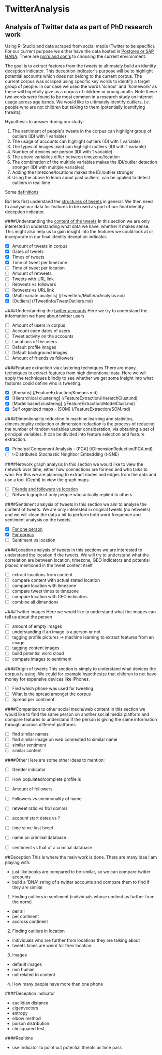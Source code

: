 # TwitterAnalysis
## Analysis of Twitter data as part of PhD research work
Using R-Studio and data scraped from social media (Twitter to be specific). 
For our current purpose we either have the data hosted in [Postgres or SAP HANA](/DBConnection).
There are [pro's and con's](/DBConnection/pro_con.md) to choosing the current environment.

The goal is to extract features from the tweets to ultimately build an identity deception indicator. This deception indicator's purpose will be to highlight potential accounts which does not belong to the current corpus.
The current corpus was scraped using specific key words to identify a target group of people. In our case we used the words 'school' and 'homework' as these will hopefully give us a corpus of children or young adults. Note these two words were found to be most common in a research study on internet usage across age bands. We would like to ultimately identify outliers, i.e. people who are not children but talking to them (potentially identifying threats).

Hypothesis to answer during our study:

1. The sentiment of people's tweets in the corpus can highlight group of outliers (IDI with 1 variable)&nbsp;
2. The usage of accounts can highlight outliers (IDI with 1 variable)&nbsp;
3. The types of images used can highlight outliers (IDI with 1 variable)&nbsp;
4. Number of devices per person (IDI with 1 variable)&nbsp;
5. The above  variables differ between timezone/location&nbsp;
6. The combination of the multiple variables makes the IDI/outlier detection stronger (IDI with multiple variables)&nbsp;
7. Adding the timezone/locations makes the IDI/outlier stronger&nbsp;
8. Using the above to learn about past outliers, can be applied to detect outliers in real time&nbsp;

Some [definitions](/Definitions/Definitions.md)

But lets first understand the [structures of tweets](/TweetInfo/TweetStructure.md) in general.
We then need to analyse our data for features to be used as part of our final identity deception indicator.

####Understanding the [content of the tweets](/TweetInfo/TweetCorpusInfo.md)
In this section we are only interested in understanding what data we have, whether it makes sense.
This might also help us to gain insight into the features we could look at or incorporate in our final identity deception indicator.
- [x] Amount of tweets in corpus
- [x] Dates of tweets
- [x] Times of tweets
- [x] Time of tweet per timezone
- [ ] Time of tweet per location
- [ ] Amount of retweets
- [ ] Tweets with URL link
- [ ] Retweets vs followers
- [ ] Retweets vs URL link
- [x] [Multi variate analysis] (/TweetInfo/MultiVarAnalysis.md)
- [x] [Outliers] (/TweetInfo/TweetOutliers.md)

####Understanding the [twitter accounts](/TweetInfo/TweetAccountInfo.md)
Here we try to understand the information we have about twitter users
- [ ] Amount of users in corpus
- [ ] Account open dates of users
- [ ] Tweet activity on the accounts
- [ ] Locations of the users
- [ ] Default profile images
- [ ] Default background images
- [ ] Amount of friends vs followers

####Feature extraction via clustering techniques
There are many techniques to extract features from high dimentional data. Here we will apply the techniques blindly to see whether we get some insight into what features could define who is tweeting.
- [x] [Kmeans] (/FeatureExtraction/Kmeans.md)
- [x] [Hierarchical clustering] (/FeatureExtraction/HierarchClust.md)
- [x] [Model based clustering] (/FeatureExtraction/ModelClust.md)
- [x] Self organized maps - [SOM] (/FeatureExtraction/SOM.md)

####Dimentionality reduction
In machine learning and statistics, dimensionality reduction or dimension reduction is the process of reducing the number of random variables under consideration, via obtaining a set of principal variables. It can be divided into feature selection and feature extraction.
- [x] Principal Component Analysis - [PCA] (/DimensionReduction/PCA.md)
- [ ] t-Distributed Stochastic Neighbor Embedding (t-SNE)

####Network graph analysis
In this section we would like to view the network over time, either how connections are formed and who talks to who. For this we are planning to extract nodes and edges from the data and use a tool (Gephi) to view the graph maps.
- [ ] [Friends and followers vs location](/NetworkAnalysis/FriendsVsFollowers.md)
- [ ] Network graph of only people who actually replied to others

####Sentiment analysis of tweets
In this section we aim to analyse the content of tweets. We are only interested in original tweets (no retweets) and we will clean the data a bit to perform both word frequence and sentiment analysis on the tweets.
- [x] [For one person](/Sentiment/SentimentAnalysisSingle.md)
- [x] [For corpus](/Sentiment/SentimentAnalysis.md)
- [ ] Sentiment vs location

####Location analysis of tweets
In this sections we are interested to understand the location if the tweets. We will try to understand what the correlation are between location, timezone, GEO indicators and potential placed mentioned in the tweet content itself
- [ ] extract locations from content
- [ ] compare content with actual stated location
- [ ] compare location with timezone
- [ ] compare tweet times to timezone
- [ ] compare location with GEO indicators
- [ ] combine all dimentions

####Twitter images
Here we would like to understand what the images can tell us about the person
- [ ] amount of empty images
- [ ] understanding if an image is a person or not
- [ ] tagging profile pictures -> machine learning to extract features from an image
- [ ] tagging content images
- [ ] build potential word cloud
- [ ] compare images to sentiment

####Origin of tweets
This section is simply to understand what devices the corpus is using. We could for example hypothesize that children to not have money for expensive devices like iPhones.
- [ ] Find which phone was used for tweeting
- [ ] What is the spread amongst the corpus
- [ ] Spread per continent

####Comparison to other social media/web content
In this section we would like to find the same person on another social media platform and compare features to understand if the person is giving the same information through accross different platforms.
- [ ] find similar names
- [ ] find similar image on web connected to similar name
- [ ] similar sentiment
- [ ] similar content

####Other
Here are some other ideas to mention:
- [ ] Gender indicator
- [ ] How populated/complete profile is
- [ ] Amount of followers
- [ ] Followers vs commonality of name
- [ ] retweet ratio vs 1to1 comms
- [ ] account start dates vs ?
- [ ] time since last tweet
- [ ] name on criminal database
- [ ] sentiment vs that of a criminal database


##Deception
This is where the main work is done. There are many idea I am playing with:
- just like books are compared to be similar, so we can compare twitter accounts
- build a 'DNA' string of a twitter accounts and compare them to find if they are similar

1. Finding outliers in sentiment (individuals whose content as further from the norm)
  * per all
  * per continent
  * accross continent
2. Finding outliers in location
  * individuals who are further from locations they are talking about
  * tweets times are weird for their location
3. Images
  * default images
  * non human
  * not related to content
4. How many people have more than one phone

####Deception indicator
- euclidian distance
- eigenvectors
- entropy
- elbow method
- poison distribution
- chi squared test
    
####Realtime
- use indicator to point out potential threats as time pass
